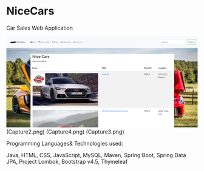 # NiceCars
Car Sales Web Application

![Home page](Capture.png)
(Capture2.png)
(Capture4.png)
(Capture3.png)

Programming Languages& Technologies used:

Java,
HTML, CSS, JavaScript,
MySQL,
Maven,
Spring Boot,
Spring Data JPA,
Project Lombok,
Bootstrap v4.5,
Thymeleaf

